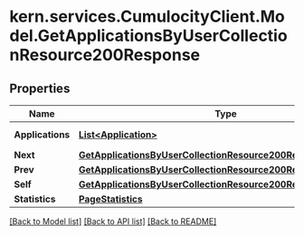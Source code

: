 # kern.services.CumulocityClient.Model.GetApplicationsByUserCollectionResource200Response

## Properties

Name | Type | Description | Notes
------------ | ------------- | ------------- | -------------
**Applications** | [**List&lt;Application&gt;**](Application.md) | An array of applications. | [optional] 
**Next** | [**GetApplicationsByUserCollectionResource200ResponseAllOfNext**](GetApplicationsByUserCollectionResource200ResponseAllOfNext.md) |  | [optional] 
**Prev** | [**GetApplicationsByUserCollectionResource200ResponseAllOfPrev**](GetApplicationsByUserCollectionResource200ResponseAllOfPrev.md) |  | [optional] 
**Self** | [**GetApplicationsByUserCollectionResource200ResponseAllOfSelf**](GetApplicationsByUserCollectionResource200ResponseAllOfSelf.md) |  | [optional] 
**Statistics** | [**PageStatistics**](PageStatistics.md) |  | [optional] 

[[Back to Model list]](../README.md#documentation-for-models) [[Back to API list]](../README.md#documentation-for-api-endpoints) [[Back to README]](../README.md)

